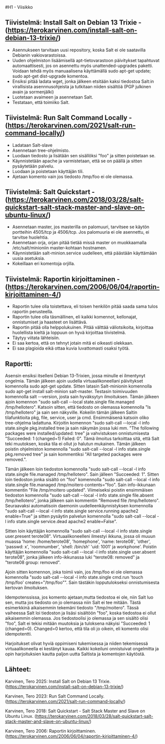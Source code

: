 #H1 - Viisikko

## Tiivistelmä: Install Salt on Debian 13 Trixie - (https://terokarvinen.com/install-salt-on-debian-13-trixie/)
- Asennukseen tarvitaan uusi repository, koska Salt ei ole saatavilla Debianin vakiovarastoissa.
- Uuden ohjelmiston lisäämisellä apt-tietovarastoon päivitykset tapahtuvat automaattisesti, jos on asennettu myös unattended-upgrades paketti. Voidaan tehdä myös manuaalisena käyttämällä sudo apt-get update; sudo apt-get dist-upgrade komentoa.
- Ensiksi pitää ladata wget, jonka jälkeen etsitään kaksi tiedostoa Salt:in virallisista asennnusohjeista ja tutkitaan niiden sisältöä (PGP julkinen avain ja sormenjälki)
- Luotetaan avaimeen ja asennetaan Salt.
- Testataan, että toimiiko Salt.

## Tiivistelmä: Run Salt Command Locally - (https://terokarvinen.com/2021/salt-run-command-locally/)
- Ladataan Salt-slave
- Asennetaan tree-ohjelmisto.
- Luodaan tiedosto ja lisätään sen sisällöksi "foo" ja sitten poistetaan se.
- Käynnistetään apache ja varmistetaan, että se on päällä ja sitten pysäytetään palvelu.
- Luodaan ja poistetaan käyttäjän tili.
- Ajetaan komento vain jos tiedosto /tmp/foo ei ole olemassa.

## Tiivistelmä: Salt Quickstart - (https://terokarvinen.com/2018/03/28/salt-quickstart-salt-stack-master-and-slave-on-ubuntu-linux/)
- Asennetaan master, jos masterilla on palomuuri, tarvitsee se käytön portteihin 4505/tcp ja 4506/tcp. Jos palomuuria ei ole asennettu, ei tarvitse huolehtia.
- Asennetaan orja, orjan pitää tietää missä master on muokkaamalla /etc/salt/minioniin master-kohtaan hostnamen.
- Käynnistetään salt-minion.service uudelleen, että päästään käyttämään uusia asetuksia.
- Kokeillaan eri komentoja orjilla.

## Tiivistelmä: Raportin kirjoittaminen - (https://terokarvinen.com/2006/06/04/raportin-kirjoittaminen-4/)
- Raportin tulee olla toistettava, eli toisen henkilön pitää saada sama tulos raportin perusteella.
- Raportin tulee olla täsmällinen, eli kaikki komennot, kellonajat, onnistumiset ja haasteet on lisättävä.
- Raportin pitää olla helppolukuinen. Pitää välttää väliotsikoita, kirjoittaa huolellista kieltä ja loppuun on hyvä kirjoittaa tiivistelmä.
- Täytyy viitata lähteisiin.
- Ei saa kertoa, että on tehnyt jotain mitä ei oikeasti olekkaan.
- Ei saa plagioida eikä ottaa kuvia luvattomasti osaksi työtä.

## Raportti:

Asensin ensiksi itselleni Debian 13-Trixien, jossa minulle ei ilmentynyt ongelmia. Tämän jälkeen ajoin uudella virtuaalikoneellani päivitykset komennolla sudo apt-get update. Sitten latasin Salt-minionin komennolla sudo apt-get install salt-minion salt-master.
Testasin toimivuuden komennolla salt --version, josta sain hyväksytyn ilmoituksen. Tämän jälkeen ajoin komennon "sudo salt-call --local state.single file.managed /tmp/hellotero". Katsoin sitten, että tiedosto on olemassa komennolla "ls /tmp/hellotero" ja sain sen näkyville.
Kokeilin tämän jälkeen Saltin tilafunktioita pkg, file, service, user ja cmd. Ensimmäisenä katsoin oliko tree-ohjelma ladattuna. Kirjoitin komennon "sudo salt-call --local -l info state.single pkg.installed tree ja sain näkymän jossa luki mm. "The following packages
were installed/updated: tree" ja vahvistuksen onnistumisesta "Succeeded: 1 (changed=1) Failed: 0". Tämä ilmoitus tarkoittaa sitä, että Salt teki muutoksen, koska tila ei ollut jo halutun mukainen. Tämän jälkeen poistin ohjelmiston komennolla "sudo salt-call --local -l info state.single pkg.removed tree"
ja sain kommentiksi "All targeted packages were removed.". 

Tämän jälkeen loin tiedoston komennolla "sudo salt-call --local -l info state.single file.managed /tmp/hellotero". Sain jälleen "Succeeded: 1". Sitten loin tiedoston jonka sisältö on
"foo" komennolla "sudo salt-call --local -l info state.single file.managed /tmp/moitero contents="foo". Sain info-ikkunaan kommentin "File /tmp/moitero updated". Viimeiseksi poistin ensimmäisen tiedoston komennolla "sudo salt-call --local -l info state.single file.absent /tmp/hellotero", 
jonka jälkeen sain kommentin "Removed file /tmp/hellotero". Seuraavaksi automatisoin daemonin uudelleenkäynnistyksen komennolla "sudo salt-call --local -l info state.single service.running apache2 enable=True" ja sitten pysäytin palvelun komennolla
"sudo salt-call --local -l info state.single service.dead apache2 enable=False". 

Sitten loin käyttäjän komennolla "sudo salt-call --local -l info state.single user.present terote08". Virtuaalikoneelleni ilmestyi ikkuna, jossa oli muuun muassa
'home: /home/terote08', 'homephone', 'name: terote08', 'other', 'passwd: x', 'roomnumber', 'shell: /bin/sh' 'uid: 1001' ja workphone'. Poistin käyttäjän komennolla "sudo salt-call --local -l info state.single user.absent terote08", jonka jälkeen info-ikkunassa luki
"terote08: removed" ja "terote08 group: removed". 

Ajoin sitten komennon, joka toimii vain, jos /tmp/foo ei ole olemassa komennolla "sudo salt-call --local -l info state.single cmd.run 'touch /tmp/foo' creates="/tmp/foo"". Sain tästäkin lopputulokseksi onnistumisesta kertovan ilmoituksen. 


Idempotenssissa, jos komento ajetaan,mutta tiedostoa ei ole, niin Salt luo sen, mutta jos tiedosto on jo olemassa niin Salt ei tee mitään. Tästä esimerkkinä aikaisemmin tekemäni tiedosto "/tmp/moitero". Tässä vaiheessa Salt loi tiedoston ja lisäsi sisältöön "foo", 
koska tiedostoa ei ollut aikaisemmin olemassa. Jos tiedostoolisi jo olemassa ja sen sisältö olisi "foo", Salt ei tekisi mitään muutoksia ja tuloksena näkyisi "Succeeded: 1 (changed=0). Changed=0 kertoo, että tila oli jo oikein, eli komento olisi idempotentti.

Harjoitukset olivat hyviä oppimiseni tukemisessa ja niiden tekemisessä virtuaalikoneella ei kestänyt kauaa. Kaikki kokeiluni onnistuivat ongelmitta ja opin harjoituksien kautta paljon uutta Saltista ja komentojen käytöstä.

## Lähteet:
Karvinen, Tero 2025: Install Salt on Debian 13 Trixie. (https://terokarvinen.com/install-salt-on-debian-13-trixie/)

Karvinen, Tero 2023: Run Salt Command Locally. (https://terokarvinen.com/2021/salt-run-command-locally/)

Karvinen, Tero 2018: Salt Quickstart - Salt Stack Master and Slave on Ubuntu Linux. (https://terokarvinen.com/2018/03/28/salt-quickstart-salt-stack-master-and-slave-on-ubuntu-linux/)

Karvinen, Tero 2006: Raportin kirjoittaminen. (https://terokarvinen.com/2006/06/04/raportin-kirjoittaminen-4/)
